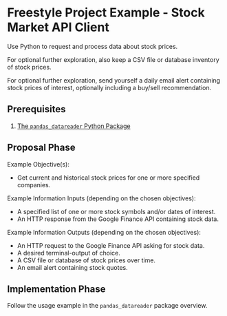 # Freestyle Project Example - Stock Market API Client

Use Python to request and process data about stock prices.

For optional further exploration, also keep a CSV file or database inventory of stock prices.

For optional further exploration, send yourself a daily email alert containing stock prices of interest, optionally including a buy/sell recommendation.

## Prerequisites

  1. [The `pandas_datareader` Python Package](/notes/programming-languages/python/packages/pandas-datareader.md)

## Proposal Phase

Example Objective(s):

  + Get current and historical stock prices for one or more specified companies.

Example Information Inputs (depending on the chosen objectives):

  + A specified list of one or more stock symbols and/or dates of interest.
  + An HTTP response from the Google Finance API containing stock data.

Example Information Outputs (depending on the chosen objectives):

  + An HTTP request to the Google Finance API asking for stock data.
  + A desired terminal-output of choice.
  + A CSV file or database of stock prices over time.
  + An email alert containing stock quotes.

## Implementation Phase

Follow the usage example in the `pandas_datareader` package overview.

